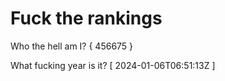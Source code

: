 # Fuck the rankings

Who the hell am I?
{ 456675 }

What fucking year is it?
[ 2024-01-06T06:51:13Z ]
